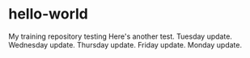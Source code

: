 # hello-world
My training repository
testing
Here's another test.
Tuesday update.
Wednesday update.
Thursday update.
Friday update.
Monday update.

